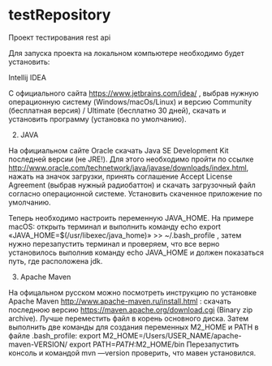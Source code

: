 # testRepository

Проект тестирования rest api

Для запуска проекта на локальном компьютере необходимо будет установить:

Intellij IDEA

С официального сайта https://www.jetbrains.com/idea/ , выбрав нужную операционную систему (Windows/macOs/Linux) и версию Community (бесплатная версия) / Ultimate (бесплатно 30 дней), скачать и установить программу (установка по умолчанию).


2) JAVA

На официальном сайте Oracle скачать Java SE Development Kit последней версии (не JRE!). Для этого необходимо пройти по ссылке http://www.oracle.com/technetwork/java/javase/downloads/index.html, нажать на значок загрузки, принять соглашение Accept License Agreement (выбрав нужный радиобаттон) и скачать загрузочный файл согласно операционной системе. Установить скаченное приложение по умолчанию.

Теперь необходимо настроить переменную JAVA_HOME. На примере macOS: открыть терминал и выполнить команду echo export «JAVA_HOME=\$(/usr/libexec/java_home)» >> ~/.bash_profile , затем нужно перезапустить терминал и проверяем, что все верно установилось выполнив команду echo JAVA_HOME и должен показаться путь, где расположена jdk.


3)  Apache Maven

На офицальном русском можно посмотреть инструкцию по установке  Apache Maven http://www.apache-maven.ru/install.html : cкачать последнюю версию https://maven.apache.org/download.cgi (Binary zip archive). Лучше переместить файл в корень основного диска. Затем выполнить две команды для создания переменных M2_HOME и PATH в файле .bash_profile:
export M2_HOME=/Users/USER_NAME/apache-maven-VERSION/
export PATH=$PATH:$M2_HOME/bin
Перезапустить консоль и командой mvn —version проверить, что мавен установился.